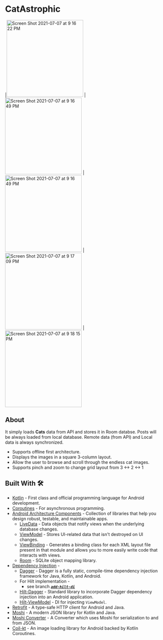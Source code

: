 # CatAstrophic
|<img width="250" alt="Screen Shot 2021-07-07 at 9 16 22 PM" src="https://user-images.githubusercontent.com/5355440/124802314-e36b8780-df68-11eb-9c3e-c82afe3c2de8.png">
|<img width="250" alt="Screen Shot 2021-07-07 at 9 16 49 PM" src="https://user-images.githubusercontent.com/5355440/124802326-e6ff0e80-df68-11eb-9eec-a58ca5eedc46.png">
|<img width="250" alt="Screen Shot 2021-07-07 at 9 16 49 PM" src="https://user-images.githubusercontent.com/5355440/124802322-e5cde180-df68-11eb-9557-8210dbaa40c3.png">
|<img width="250" alt="Screen Shot 2021-07-07 at 9 17 09 PM" src="https://user-images.githubusercontent.com/5355440/124802348-eb2b2c00-df68-11eb-83eb-8a17a3ea3414.png">
|<img width="250" alt="Screen Shot 2021-07-07 at 9 18 15 PM" src="https://user-images.githubusercontent.com/5355440/124802353-ec5c5900-df68-11eb-81f0-9840ae82de01.png">

## About
It simply loads **Cats** data from API and stores it in Room databse. Posts will be always loaded from local database. Remote data (from API) and Local data is always synchronized. 
- Supports offline first architecture. 
- Displays the images in a square 3-column layout.
- Allow the user to browse and scroll through the endless cat images.
- Supports pinch and zoom to change grid layout from 3 <-> 2 <-> 1

## Built With 🛠
- [Kotlin](https://kotlinlang.org/) - First class and official programming language for Android development.
- [Coroutines](https://kotlinlang.org/docs/reference/coroutines-overview.html) - For asynchronous programming.
- [Android Architecture Components](https://developer.android.com/topic/libraries/architecture) - Collection of libraries that help you design robust, testable, and maintainable apps.
  - [LiveData](https://developer.android.com/topic/libraries/architecture/livedata) - Data objects that notify views when the underlying database changes.
  - [ViewModel](https://developer.android.com/topic/libraries/architecture/viewmodel) - Stores UI-related data that isn't destroyed on UI changes. 
  - [ViewBinding](https://developer.android.com/topic/libraries/view-binding) - Generates a binding class for each XML layout file present in that module and allows you to more easily write code that interacts with views.
  - [Room](https://developer.android.com/topic/libraries/architecture/room) - SQLite object mapping library.
- [Dependency Injection](https://developer.android.com/training/dependency-injection) -
  - [Dagger](https://dagger.dev/) - Dagger is a fully static, compile-time dependency injection framework for Java, Kotlin, and Android.
  - For Hilt implementation -
    - see branch [***`add-hilt-di`***](https://github.com/roymithun/catastrophic/tree/add-hilt-di)
  - [Hilt-Dagger](https://dagger.dev/hilt/) - Standard library to incorporate Dagger dependency injection into an Android application.
  - [Hilt-ViewModel](https://developer.android.com/training/dependency-injection/hilt-jetpack) - DI for injecting `ViewModel`.
- [Retrofit](https://square.github.io/retrofit/) - A type-safe HTTP client for Android and Java.
- [Moshi](https://github.com/square/moshi) - A modern JSON library for Kotlin and Java.
- [Moshi Converter](https://github.com/square/retrofit/tree/master/retrofit-converters/moshi) - A Converter which uses Moshi for serialization to and from JSON.
- [Coil-kt](https://coil-kt.github.io/coil/) - An image loading library for Android backed by Kotlin Coroutines.
